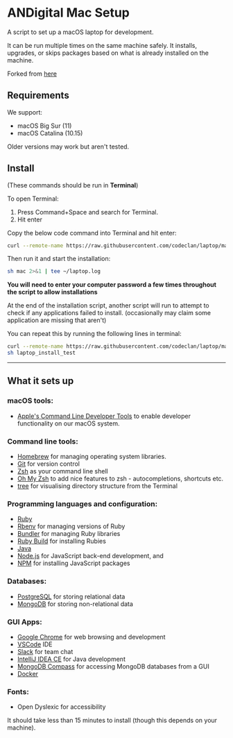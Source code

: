 # ANDigital Mac Setup

A script to set up a macOS laptop for development.

It can be run multiple times on the same machine safely. It installs, upgrades, or skips packages based on what is already installed on the machine.

Forked from [here](https://github.com/codeclan/laptop)

## Requirements

We support:

- macOS Big Sur (11)
- macOS Catalina (10.15)

Older versions may work but aren't tested.

## Install

(These commands should be run in **Terminal**)

To open Terminal:

1. Press Command+Space and search for Terminal.
2. Hit enter

Copy the below code command into Terminal and hit enter:

```sh
curl --remote-name https://raw.githubusercontent.com/codeclan/laptop/master/mac
```

Then run it and start the installation:

```sh
sh mac 2>&1 | tee ~/laptop.log
```

**You will need to enter your computer password a few times throughout the script to allow installations**

At the end of the installation script, another script will run to attempt to check if any applications failed to install. (occasionally may claim some application are missing that aren't)

You can repeat this by running the following lines in terminal:

```sh
curl --remote-name https://raw.githubusercontent.com/codeclan/laptop/master/laptop_install_test
sh laptop_install_test
```

---

## What it sets up

### macOS tools:

- [Apple's Command Line Developer Tools](https://developer.apple.com/) to enable developer functionality on our macOS system.

### Command line tools:

- [Homebrew](http://brew.sh/) for managing operating system libraries.
- [Git](https://git-scm.com/) for version control
- [Zsh](http://www.zsh.org/) as your command line shell
- [Oh My Zsh](https://github.com/robbyrussell/oh-my-zsh) to add nice features to zsh - autocompletions, shortcuts etc.
- [tree](https://linux.die.net/man/1/tree) for visualising directory structure from the Terminal

### Programming languages and configuration:

- [Ruby](https://www.ruby-lang.org/en/)
- [Rbenv](https://github.com/sstephenson/rbenv) for managing versions of Ruby
- [Bundler](http://bundler.io/) for managing Ruby libraries
- [Ruby Build](https://github.com/sstephenson/rbenv) for installing Rubies
- [Java](https://java.com/en/)
- [Node.js](http://nodejs.org/) for JavaScript back-end development, and
- [NPM](https://www.npmjs.org/) for installing JavaScript packages

### Databases:

- [PostgreSQL](http://www.postgresql.org/) for storing relational data
- [MongoDB](https://www.mongodb.com/) for storing non-relational data

### GUI Apps:

- [Google Chrome](https://www.google.com/chrome/) for web browsing and development
- [VSCode](https://code.visualstudio.com/) IDE
- [Slack](https://slack.com) for team chat
- [IntelliJ IDEA CE](https://www.jetbrains.com/idea/) for Java development
- [MongoDB Compass](https://www.mongodb.com/products/compass) for accessing MongoDB databases from a GUI
- [Docker](https://www.docker.com/)

### Fonts:

- Open Dyslexic for accessibility

It should take less than 15 minutes to install (though this depends on your machine).
